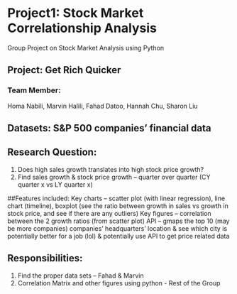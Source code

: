 # Project1: Stock Market Correlationship Analysis
Group Project on Stock Market Analysis using Python

## Project: Get Rich Quicker
  ### Team Member: 
  Homa Nabili, Marvin Halili, Fahad Datoo, Hannah Chu, Sharon Liu

## Datasets: S&P 500 companies’ financial data

## Research Question: 
1. Does high sales growth translates into high stock price growth?
2. Find sales growth & stock price growth – quarter over quarter (CY quarter x vs LY quarter x)

##Features included:
Key charts – scatter plot (with linear regression), line chart (timeline), boxplot (see the ratio between growth in sales vs growth in stock price, and see if there are any outliers)
Key figures – correlation between the 2 growth ratios (from scatter plot)
API – gmaps the top 10 (may be more companies) companies’ headquarters’ location & see which city is potentially better for a job (lol) & potentially use API to get price related data

## Responsibilities:

1. Find the proper data sets – Fahad & Marvin
2. Correlation Matrix and other figures using python - Rest of the Group

